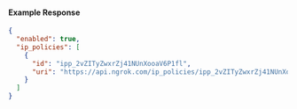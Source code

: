 <!-- Code generated for API Clients. DO NOT EDIT. -->
#### Example Response
```json
{
  "enabled": true,
  "ip_policies": [
    {
      "id": "ipp_2vZITyZwxrZj41NUnXooaV6P1fl",
      "uri": "https://api.ngrok.com/ip_policies/ipp_2vZITyZwxrZj41NUnXooaV6P1fl"
    }
  ]
}
